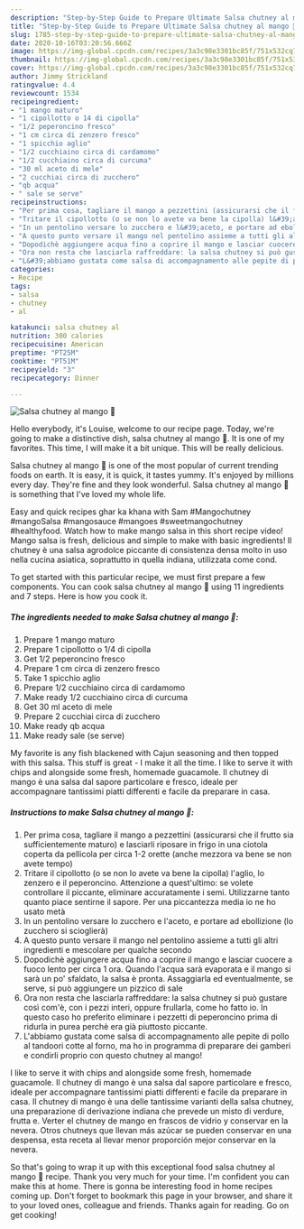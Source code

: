 ```yaml
---
description: "Step-by-Step Guide to Prepare Ultimate Salsa chutney al mango 🥭"
title: "Step-by-Step Guide to Prepare Ultimate Salsa chutney al mango 🥭"
slug: 1785-step-by-step-guide-to-prepare-ultimate-salsa-chutney-al-mango
date: 2020-10-16T03:20:56.666Z
image: https://img-global.cpcdn.com/recipes/3a3c98e3301bc85f/751x532cq70/salsa-chutney-al-mango-🥭-recipe-main-photo.jpg
thumbnail: https://img-global.cpcdn.com/recipes/3a3c98e3301bc85f/751x532cq70/salsa-chutney-al-mango-🥭-recipe-main-photo.jpg
cover: https://img-global.cpcdn.com/recipes/3a3c98e3301bc85f/751x532cq70/salsa-chutney-al-mango-🥭-recipe-main-photo.jpg
author: Jimmy Strickland
ratingvalue: 4.4
reviewcount: 1534
recipeingredient:
- "1 mango maturo"
- "1 cipollotto o 14 di cipolla"
- "1/2 peperoncino fresco"
- "1 cm circa di zenzero fresco"
- "1 spicchio aglio"
- "1/2 cucchiaino circa di cardamomo"
- "1/2 cucchiaino circa di curcuma"
- "30 ml aceto di mele"
- "2 cucchiai circa di zucchero"
- "qb acqua"
- " sale se serve"
recipeinstructions:
- "Per prima cosa, tagliare il mango a pezzettini (assicurarsi che il frutto sia sufficientemente maturo) e lasciarli riposare in frigo in una ciotola coperta da pellicola per circa 1-2 orette (anche mezzora va bene se non avete tempo)"
- "Tritare il cipollotto (o se non lo avete va bene la cipolla) l&#39;aglio, lo zenzero e il peperoncino. Attenzione a quest&#39;ultimo: se volete controllare il piccante, eliminare accuratamente i semi. Utilizzarne tanto quanto piace sentirne il sapore. Per una piccantezza media io ne ho usato metà"
- "In un pentolino versare lo zucchero e l&#39;aceto, e portare ad ebollizione (lo zucchero si scioglierà)"
- "A questo punto versare il mango nel pentolino assieme a tutti gli altri ingredienti e mescolare per qualche secondo"
- "Dopodichè aggiungere acqua fino a coprire il mango e lasciar cuocere a fuoco lento per circa 1 ora. Quando l&#39;acqua sarà evaporata e il mango si sarà un po&#39; sfaldato, la salsa è pronta. Assaggiarla ed eventualmente, se serve, si può aggiungere un pizzico di sale"
- "Ora non resta che lasciarla raffreddare: la salsa chutney si può gustare così com&#39;è, con i pezzi interi, oppure frullarla, come ho fatto io. In questo caso ho preferito eliminare i pezzetti di peperoncino prima di ridurla in purea perchè era già piuttosto piccante."
- "L&#39;abbiamo gustata come salsa di accompagnamento alle pepite di pollo al tandoori cotte al forno, ma ho in programma di preparare dei gamberi e condirli proprio con questo chutney al mango!"
categories:
- Recipe
tags:
- salsa
- chutney
- al

katakunci: salsa chutney al 
nutrition: 300 calories
recipecuisine: American
preptime: "PT25M"
cooktime: "PT51M"
recipeyield: "3"
recipecategory: Dinner

---
```



![Salsa chutney al mango 🥭](https://img-global.cpcdn.com/recipes/3a3c98e3301bc85f/751x532cq70/salsa-chutney-al-mango-🥭-recipe-main-photo.jpg)

Hello everybody, it's Louise, welcome to our recipe page. Today, we're going to make a distinctive dish, salsa chutney al mango 🥭. It is one of my favorites. This time, I will make it a bit unique. This will be really delicious.

Salsa chutney al mango 🥭 is one of the most popular of current trending foods on earth. It is easy, it is quick, it tastes yummy. It's enjoyed by millions every day. They're fine and they look wonderful. Salsa chutney al mango 🥭 is something that I've loved my whole life.

Easy and quick recipes ghar ka khana with Sam #Mangochutney #mangoSalsa #mangosauce #mangoes #sweetmangochutney #healthyfood. Watch how to make mango salsa in this short recipe video! Mango salsa is fresh, delicious and simple to make with basic ingredients! Il chutney è una salsa agrodolce piccante di consistenza densa molto in uso nella cucina asiatica, soprattutto in quella indiana, utilizzata come cond.


To get started with this particular recipe, we must first prepare a few components. You can cook salsa chutney al mango 🥭 using 11 ingredients and 7 steps. Here is how you cook it.

<!--inarticleads1-->

##### The ingredients needed to make Salsa chutney al mango 🥭:

1. Prepare 1 mango maturo
1. Prepare 1 cipollotto o 1/4 di cipolla
1. Get 1/2 peperoncino fresco
1. Prepare 1 cm circa di zenzero fresco
1. Take 1 spicchio aglio
1. Prepare 1/2 cucchiaino circa di cardamomo
1. Make ready 1/2 cucchiaino circa di curcuma
1. Get 30 ml aceto di mele
1. Prepare 2 cucchiai circa di zucchero
1. Make ready qb acqua
1. Make ready  sale (se serve)


My favorite is any fish blackened with Cajun seasoning and then topped with this salsa. This stuff is great - I make it all the time. I like to serve it with chips and alongside some fresh, homemade guacamole. Il chutney di mango è una salsa dal sapore particolare e fresco, ideale per accompagnare tantissimi piatti differenti e facile da preparare in casa. 

<!--inarticleads2-->

##### Instructions to make Salsa chutney al mango 🥭:

1. Per prima cosa, tagliare il mango a pezzettini (assicurarsi che il frutto sia sufficientemente maturo) e lasciarli riposare in frigo in una ciotola coperta da pellicola per circa 1-2 orette (anche mezzora va bene se non avete tempo)
1. Tritare il cipollotto (o se non lo avete va bene la cipolla) l&#39;aglio, lo zenzero e il peperoncino. Attenzione a quest&#39;ultimo: se volete controllare il piccante, eliminare accuratamente i semi. Utilizzarne tanto quanto piace sentirne il sapore. Per una piccantezza media io ne ho usato metà
1. In un pentolino versare lo zucchero e l&#39;aceto, e portare ad ebollizione (lo zucchero si scioglierà)
1. A questo punto versare il mango nel pentolino assieme a tutti gli altri ingredienti e mescolare per qualche secondo
1. Dopodichè aggiungere acqua fino a coprire il mango e lasciar cuocere a fuoco lento per circa 1 ora. Quando l&#39;acqua sarà evaporata e il mango si sarà un po&#39; sfaldato, la salsa è pronta. Assaggiarla ed eventualmente, se serve, si può aggiungere un pizzico di sale
1. Ora non resta che lasciarla raffreddare: la salsa chutney si può gustare così com&#39;è, con i pezzi interi, oppure frullarla, come ho fatto io. In questo caso ho preferito eliminare i pezzetti di peperoncino prima di ridurla in purea perchè era già piuttosto piccante.
1. L&#39;abbiamo gustata come salsa di accompagnamento alle pepite di pollo al tandoori cotte al forno, ma ho in programma di preparare dei gamberi e condirli proprio con questo chutney al mango!


I like to serve it with chips and alongside some fresh, homemade guacamole. Il chutney di mango è una salsa dal sapore particolare e fresco, ideale per accompagnare tantissimi piatti differenti e facile da preparare in casa. Il chutney di mango è una delle tantissime varianti della salsa chutney, una preparazione di derivazione indiana che prevede un misto di verdure, frutta e. Verter el chutney de mango en frascos de vidrio y conservar en la nevera. Otros chutneys que llevan más azúcar se pueden conservar en una despensa, esta receta al llevar menor proporción mejor conservar en la nevera. 

So that's going to wrap it up with this exceptional food salsa chutney al mango 🥭 recipe. Thank you very much for your time. I'm confident you can make this at home. There is gonna be interesting food in home recipes coming up. Don't forget to bookmark this page in your browser, and share it to your loved ones, colleague and friends. Thanks again for reading. Go on get cooking!
